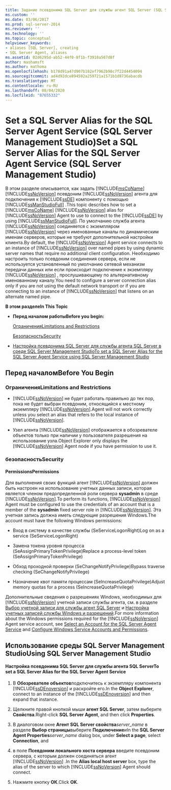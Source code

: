 ```yaml
---
title: Задание псевдонима SQL Server для службы агент SQL Server (SQL Server Management Studio) | Документация Майкрософт
ms.custom: ''
ms.date: 03/06/2017
ms.prod: sql-server-2014
ms.reviewer: ''
ms.technology: ''
ms.topic: conceptual
helpviewer_keywords:
- aliases [SQL Server], creating
- SQL Server Agent, aliases
ms.assetid: 02d6295d-ab52-44f0-8f1b-f3910a507d8f
author: mashamsft
ms.author: mathoma
ms.openlocfilehash: b178d91a47d907b182ef7962b98c7f22d4454094
ms.sourcegitcommit: ad4d92dce894592a259721a1571b1d8736abacdb
ms.translationtype: MT
ms.contentlocale: ru-RU
ms.lasthandoff: 08/04/2020
ms.locfileid: "87655332"
---
```

# <a name="set-a-sql-server-alias-for-the-sql-server-agent-service-sql-server-management-studio"></a><span data-ttu-id="d51ca-102">Set a SQL Server Alias for the SQL Server Agent Service (SQL Server Management Studio)</span><span class="sxs-lookup"><span data-stu-id="d51ca-102">Set a SQL Server Alias for the SQL Server Agent Service (SQL Server Management Studio)</span></span>
  <span data-ttu-id="d51ca-103">В этом разделе описывается, как задать [!INCLUDE[msCoName](../includes/msconame-md.md)] [!INCLUDE[ssNoVersion](../includes/ssnoversion-md.md)] псевдоним [!INCLUDE[ssNoVersion](../includes/ssnoversion-md.md)] агента для подключения к [!INCLUDE[ssDE](../includes/ssde-md.md)] компоненту с помощью [!INCLUDE[ssManStudioFull](../includes/ssmanstudiofull-md.md)] .</span><span class="sxs-lookup"><span data-stu-id="d51ca-103">This topic describes how to set a [!INCLUDE[msCoName](../includes/msconame-md.md)] [!INCLUDE[ssNoVersion](../includes/ssnoversion-md.md)] alias for [!INCLUDE[ssNoVersion](../includes/ssnoversion-md.md)] Agent to use to connect to the [!INCLUDE[ssDE](../includes/ssde-md.md)] by using [!INCLUDE[ssManStudioFull](../includes/ssmanstudiofull-md.md)].</span></span> <span data-ttu-id="d51ca-104">По умолчанию служба агента [!INCLUDE[ssNoVersion](../includes/ssnoversion-md.md)] соединяется с экземпляром [!INCLUDE[ssNoVersion](../includes/ssnoversion-md.md)] через именованные каналы по динамическим именам серверов, которые не требуют дополнительной настройки клиента.</span><span class="sxs-lookup"><span data-stu-id="d51ca-104">By default, the [!INCLUDE[ssNoVersion](../includes/ssnoversion-md.md)] Agent service connects to an instance of [!INCLUDE[ssNoVersion](../includes/ssnoversion-md.md)] over named pipes by using dynamic server names that require no additional client configuration.</span></span> <span data-ttu-id="d51ca-105">Необходимо настроить только псевдоним соединения сервера, если не используется установленный по умолчанию сетевой механизм передачи данных или если происходит подключение к экземпляру [!INCLUDE[ssNoVersion](../includes/ssnoversion-md.md)] , прослушивающему по альтернативному именованному каналу.</span><span class="sxs-lookup"><span data-stu-id="d51ca-105">You need to configure a server connection alias only if you are not using the default network transport or if you are connecting to an instance of [!INCLUDE[ssNoVersion](../includes/ssnoversion-md.md)] that listens on an alternate named pipe.</span></span>  
  
 <span data-ttu-id="d51ca-106">**В этом разделе**</span><span class="sxs-lookup"><span data-stu-id="d51ca-106">**In This Topic**</span></span>  
  
-   <span data-ttu-id="d51ca-107">**Перед началом работы**</span><span class="sxs-lookup"><span data-stu-id="d51ca-107">**Before you begin:**</span></span>  
  
     [<span data-ttu-id="d51ca-108">Ограничения</span><span class="sxs-lookup"><span data-stu-id="d51ca-108">Limitations and Restrictions</span></span>](#Restrictions)  
  
     [<span data-ttu-id="d51ca-109">Безопасность</span><span class="sxs-lookup"><span data-stu-id="d51ca-109">Security</span></span>](#Security)  
  
-   [<span data-ttu-id="d51ca-110">Настройка псевдонима SQL Server для службы агента SQL Server в среде SQL Server Management Studio</span><span class="sxs-lookup"><span data-stu-id="d51ca-110">To set a SQL Server Alias for the SQL Server Agent Service using SQL Server Management Studio</span></span>](#SSMSProcedure)  
  
##  <a name="before-you-begin"></a><a name="BeforeYouBegin"></a> <span data-ttu-id="d51ca-111">Перед началом</span><span class="sxs-lookup"><span data-stu-id="d51ca-111">Before You Begin</span></span>  
  
###  <a name="limitations-and-restrictions"></a><a name="Restrictions"></a> <span data-ttu-id="d51ca-112">Ограничения</span><span class="sxs-lookup"><span data-stu-id="d51ca-112">Limitations and Restrictions</span></span>  
  
-   [!INCLUDE[ssNoVersion](../includes/ssnoversion-md.md)] <span data-ttu-id="d51ca-113">не будет работать правильно до тех пор, пока не будет выбран псевдоним, относящийся к местному экземпляру [!INCLUDE[ssNoVersion](../includes/ssnoversion-md.md)].</span><span class="sxs-lookup"><span data-stu-id="d51ca-113">Agent will not work correctly unless you select an alias that refers to the local instance of [!INCLUDE[ssNoVersion](../includes/ssnoversion-md.md)].</span></span>  
  
-   <span data-ttu-id="d51ca-114">Узел агента [!INCLUDE[ssNoVersion](../includes/ssnoversion-md.md)] отображается в обозревателе объектов только при наличии у пользователя разрешения на использование узла.</span><span class="sxs-lookup"><span data-stu-id="d51ca-114">Object Explorer only displays the [!INCLUDE[ssNoVersion](../includes/ssnoversion-md.md)] Agent node if you have permission to use it.</span></span>  
  
###  <a name="security"></a><a name="Security"></a> <span data-ttu-id="d51ca-115">безопасность</span><span class="sxs-lookup"><span data-stu-id="d51ca-115">Security</span></span>  
  
####  <a name="permissions"></a><a name="Permissions"></a> <span data-ttu-id="d51ca-116">Permissions</span><span class="sxs-lookup"><span data-stu-id="d51ca-116">Permissions</span></span>  
 <span data-ttu-id="d51ca-117">Для выполнения своих функций агент [!INCLUDE[ssNoVersion](../includes/ssnoversion-md.md)] должен быть настроен на использование учетных данных записи, которая является членом предопределенной роли сервера **sysadmin** в среде [!INCLUDE[ssNoVersion](../includes/ssnoversion-md.md)].</span><span class="sxs-lookup"><span data-stu-id="d51ca-117">To perform its functions, [!INCLUDE[ssNoVersion](../includes/ssnoversion-md.md)] Agent must be configured to use the credentials of an account that is a member of the **sysadmin** fixed server role in [!INCLUDE[ssNoVersion](../includes/ssnoversion-md.md)].</span></span> <span data-ttu-id="d51ca-118">Эта учетная запись должна иметь следующие разрешения Windows.</span><span class="sxs-lookup"><span data-stu-id="d51ca-118">The account must have the following Windows permissions:</span></span>  
  
-   <span data-ttu-id="d51ca-119">Вход в систему в качестве службы (SeServiceLogonRight)</span><span class="sxs-lookup"><span data-stu-id="d51ca-119">Log on as a service (SeServiceLogonRight)</span></span>  
  
-   <span data-ttu-id="d51ca-120">Замена токена уровня процесса (SeAssignPrimaryTokenPrivilege)</span><span class="sxs-lookup"><span data-stu-id="d51ca-120">Replace a process-level token (SeAssignPrimaryTokenPrivilege)</span></span>  
  
-   <span data-ttu-id="d51ca-121">Обход проходной проверки (SeChangeNotifyPrivilege)</span><span class="sxs-lookup"><span data-stu-id="d51ca-121">Bypass traverse checking (SeChangeNotifyPrivilege)</span></span>  
  
-   <span data-ttu-id="d51ca-122">Назначение квот памяти процессам (SeIncreaseQuotaPrivilege)</span><span class="sxs-lookup"><span data-stu-id="d51ca-122">Adjust memory quotas for a process (SeIncreaseQuotaPrivilege)</span></span>  
  
 <span data-ttu-id="d51ca-123">Дополнительные сведения о разрешениях Windows, необходимых для [!INCLUDE[ssNoVersion](../includes/ssnoversion-md.md)] учетной записи службы агента, см. в разделе [Выбор учетной записи для службы агент SQL Server](../ssms/agent/select-an-account-for-the-sql-server-agent-service.md) и [Настройка учетных записей службы Windows и разрешений](configure-windows/configure-windows-service-accounts-and-permissions.md).</span><span class="sxs-lookup"><span data-stu-id="d51ca-123">For more information about the Windows permissions required for the [!INCLUDE[ssNoVersion](../includes/ssnoversion-md.md)] Agent service account, see [Select an Account for the SQL Server Agent Service](../ssms/agent/select-an-account-for-the-sql-server-agent-service.md) and [Configure Windows Service Accounts and Permissions](configure-windows/configure-windows-service-accounts-and-permissions.md).</span></span>  
  
##  <a name="using-sql-server-management-studio"></a><a name="SSMSProcedure"></a> <span data-ttu-id="d51ca-124">Использование среды SQL Server Management Studio</span><span class="sxs-lookup"><span data-stu-id="d51ca-124">Using SQL Server Management Studio</span></span>  
  
#### <a name="to-set-a-sql-server-alias-for-the-sql-server-agent-service"></a><span data-ttu-id="d51ca-125">Настройка псевдонима SQL Server для службы агента SQL Server</span><span class="sxs-lookup"><span data-stu-id="d51ca-125">To set a SQL Server Alias for the SQL Server Agent Service</span></span>  
  
1.  <span data-ttu-id="d51ca-126">В **Обозревателе объектов**подключитесь к экземпляру компонента [!INCLUDE[ssDEnoversion](../includes/ssdenoversion-md.md)] и раскройте его.</span><span class="sxs-lookup"><span data-stu-id="d51ca-126">In the **Object Explorer**, connect to an instance of the [!INCLUDE[ssDEnoversion](../includes/ssdenoversion-md.md)] and then expand that instance.</span></span>  
  
2.  <span data-ttu-id="d51ca-127">Щелкните правой кнопкой мыши **агент SQL Server**, затем выберите **Свойства**.</span><span class="sxs-lookup"><span data-stu-id="d51ca-127">Right-click **SQL Server Agent**, and then click **Properties**.</span></span>  
  
3.  <span data-ttu-id="d51ca-128">В диалоговом окне **Агент SQL Server свойства**_server_name_ в разделе **Выбор страницы**выберите **Подключение**и</span><span class="sxs-lookup"><span data-stu-id="d51ca-128">In the **SQL Server Agent Properties**_server_name_ dialog box, under **Select a page**, select **Connection**, and</span></span>  
  
4.  <span data-ttu-id="d51ca-129">в поле **Псевдоним локального хоста сервера** введите псевдоним сервера, с которым должен соединяться агент [!INCLUDE[ssNoVersion](../includes/ssnoversion-md.md)] .</span><span class="sxs-lookup"><span data-stu-id="d51ca-129">In the **Alias local host server** box, type the alias of the server to which [!INCLUDE[ssNoVersion](../includes/ssnoversion-md.md)] Agent should connect.</span></span>  
  
5.  <span data-ttu-id="d51ca-130">Нажмите кнопку **ОК**.</span><span class="sxs-lookup"><span data-stu-id="d51ca-130">Click **OK**.</span></span>  
  
  

